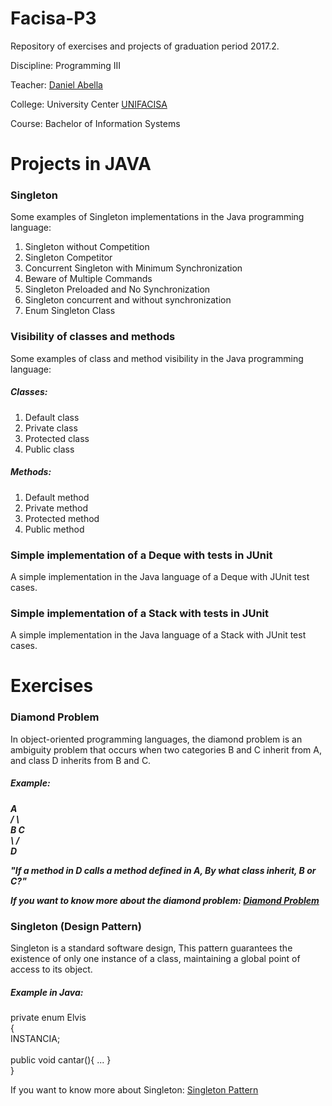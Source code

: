 # Facisa-P3

Repository of exercises and projects of graduation period 2017.2.

Discipline: Programming III

Teacher: [Daniel Abella](https://github.com/daniel-abella)

College: University Center [UNIFACISA](http://www.cesed.br/portal/)

Course: Bachelor of Information Systems


# Projects in JAVA

<h3> Singleton </h3>
    <dt> Some examples of Singleton implementations in the Java programming language: </dt>
		<ol>
			<li> Singleton without Competition </li>
			<li> Singleton Competitor </li>
			<li> Concurrent Singleton with Minimum Synchronization </li>
			<li> Beware of Multiple Commands </li>
			<li> Singleton Preloaded and No Synchronization </li>
			<li> Singleton concurrent and without synchronization </li>
			<li> Enum Singleton Class </li>
		</ol>

<h3> Visibility of classes and methods </h3>
 	<dt> Some examples of class and method visibility in the Java programming language: </dt>
 		<h5> Classes: </h5>
 			<ol>
				<li> Default class </li>
				<li> Private class </li>
				<li> Protected class </li>
				<li> Public class </li>
			</ol>	
		<h5> Methods: </h5>
 			<ol>
				<li> Default method </li>
				<li> Private method </li>
				<li> Protected method </li>
				<li> Public method </li>
			</ol>
			
<h3> Simple implementation of a Deque with tests in JUnit </h3>
	<dt> A simple implementation in the Java language of a Deque with JUnit test cases. </dt>
	
<h3> Simple implementation of a Stack with tests in JUnit </h3>
	<dt> A simple implementation in the Java language of a Stack with JUnit test cases. </dt>
	
# Exercises

<h3> Diamond Problem </h3>
	<dt> In object-oriented programming languages, the diamond problem is an ambiguity problem that occurs when two categories B and 	      C inherit from A, and class D inherits from B and C. 
	</dt>
	
<h5> Example: <h5>
	<dt>  		 A <br>
	    		/ \ <br>
	   	       B   C <br>
	    		\ / <br>
	      		 D <br>
	</dt>
	<p><i><dt> "If a method in D calls a method defined in A, By what class inherit, B or C?" </dt></i></p>
	
If you want to know more about the diamond problem: [Diamond Problem](https://es.wikipedia.org/wiki/Problema_del_diamante) 

	
<h3> Singleton (Design Pattern) </h3>
	<dt> Singleton is a standard software design, This pattern guarantees the existence of only one instance of a class, maintaining 	      a global point of access to its object.
	</dt>
	
<h5> Example in Java: </h5>
	private enum Elvis <br>
  	{ <br>
      	       INSTANCIA; <br>
  			<br>
      	       public void cantar(){ ... } <br>
  	} <br>

If you want to know more about Singleton: [Singleton Pattern](https://en.wikipedia.org/wiki/Singleton_pattern)
